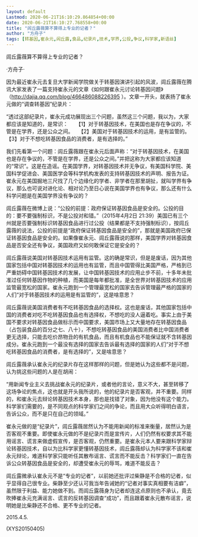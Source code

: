 ```yaml
---
layout: default
Lastmod: 2020-06-21T16:10:29.864854+00:00
date: 2020-06-21T16:10:27.768558+00:00
title: "闾丘露薇算不算得上专业的记者？"
author: "方舟子"
tags: [转基因,崔永元,闾丘露,食品,纪录片,技术,学界,公投,争议,科学家,新语丝]
---
```


闾丘露薇算不算得上专业的记者？

·方舟子·

因为最近崔永元去复旦大学新闻学院做关于转基因演讲引起的风波，闾丘露薇在腾讯大家发表了一篇支持崔永元的文章《如何跟崔永元讨论转基因问题》（http://dajia.qq.com/blog/466486088226395 ）。文章一开头，就表扬了崔永元做的“调查转基因”纪录片：

“透过这部纪录片，崔永元成功展现出三个问题，虽然这三个问题，我以为，大家都应该是知道的，是常识：　　【1】对于转基因技术，在美国也是存在争议的，不管是在学界，还是公众之间。　　【2】美国对于转基因技术的运用，是有监管的。　　【3】对于不想吃转基因食品的消费者，是有选择的。”

我们先看第一个问题：闾丘露薇跟在崔永元后面声称：“对于转基因技术，在美国也是存在争议的，不管是在学界，还是公众之间。”并把这称为大家都应该知道的“常识”。这是在造谣。在美国学界，对转基因技术并无争议，有美国科学院、美国科学促进会、美国医学会等科学机构发表的支持转基因技术的声明、报告为证。崔永元在美国掘地三尺找了几个边缘化的学者、非学者在那里胡扯，就叫学界有争议，那么也可说对进化论、相对论乃至日心说在美国学界也有争议，那么还有什么科学问题是在美国学界没有争议的？

闾丘露薇在微博上说：“公投的前提：政府保证转基因食品是安全的。公投的目的：要不要强制标识，不是公投对和错。”（2015年4月2日 21:39）美国已有三个州就是否要强制标识转基因食品进行过公投（结果都是不支持强制标识），按闾丘露薇的说法，公投的前提是“政府保证转基因食品是安全的”，那就是美国政府已保证转基因食品是安全的。如果像崔永元、闾丘露薇说的那样，美国学界对转基因食品是否安全还有争议，美国政府又如何敢保证它是安全的？

闾丘露薇说美国对转基因技术运用有监管。这的确是常识，但是是废话，因为其他国家包括中国对转基因技术的运用也有监管，而且中国管得比美国严格，严格到已严重妨碍中国转基因技术的发展，让中国转基因技术的应用止步不前，十多年未批准过任何转基因作物的种植，而美国是每年都批准，是全世界对转基因技术的应用监管最宽松的国家。崔永元跑到一个管理最宽松的国家去告诉管理最严格的国家的人们“对于转基因技术的运用是有监管的”，这是啥意思？

闾丘露薇说美国消费者有不吃转基因食品的选择权。这也是废话，其他国家包括中国的消费者对吃不吃转基因食品也有选择权，不想吃的没人逼着吃。事实上由于美国不要求对转基因食品做标示而中国要求，美国市场上又大量地存在转基因食品（占包装食品的百分之七、八十），不想吃转基因食品的美国消费者比中国消费者更无选择，只能去吃价昂物丑的有机食品，而且有机食品也不能保证就不含转基因成分。崔永元跑到一个最没有选择的国家去告诉最有选择的国家的人们“对于不想吃转基因食品的消费者，是有选择的”，又是啥意思？

闾丘露薇承认崔永元的纪录片存在这样那样的问题，但是她认为这些都不是问题，认为挑这些问题的人是在胡闹：

“用新闻专业主义去挑战崔永元的纪录片，或者他的言论，意义不大，甚至转移了这场争论的焦点，这也就是开头我所说的，他的纪录片是否客观，并不重要。同样的，和崔永元去辩论转基因技术本身，那也是找错了对象，因为他没有这个能力。科学家们需要的，是不同观点的科学家们之间的争论，而且用大众听得明白语言，告诉公众，而不是只在自己的领域。”

崔永元做的是“纪录片”，闾丘露薇居然认为不能用新闻的标准来衡量，居然认为是否客观不重要。即使崔永元做的不是纪录片而是宣传片，人们仍然有权要求其不能用谣言、谎言来做虚假宣传，是否客观，仍然重要。是崔永元本人要来跟科学家辩论转基因技术，自以为比科学家更懂转基因技术，闾丘露薇却认为科学家不该和崔永元辩论，难道科学家只能听任其散布谣言、谎言而不能反击？科学家们一直在告诉公众转基因食品是安全的，却遭受崔永元的辱骂，难道不能反击？

闾丘露微承认崔永元不是“专业的记者”，以前她还批评过柴静是不合格的记者，似乎显得自己很专业。柴静至少还认可我当年告诫她的“记者对事实真相要有洁癖”，虽然限于利益、能力她做不到。而闾丘露薇身为记者却连这点原则也不承认，竟去吹捧崔永元充满谣言、谎言的反转基因调查“成功”，而且跟着崔永元散布谣言，说明她是比柴静还不合格、更不专业的记者。

2015.4.5.

(XYS20150405)

